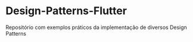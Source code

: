 # Design-Patterns-Flutter
Repositório com exemplos práticos da implementação de diversos Design Patterns
